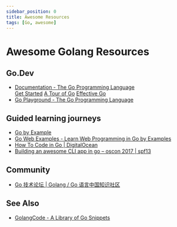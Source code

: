```yaml
---
sidebar_position: 0
title: Awesome Resources
tags: [Go, awesome]
---
```


Awesome Golang Resources
========================

Go.Dev
------

-   [Documentation - The Go Programming Language](https://go.dev/doc/)  
    [Get Started](https://go.dev/learn/)
    [A Tour of Go](https://go.dev/tour/)
    [Effective Go](https://go.dev/doc/effective_go)
-   [Go Playground - The Go Programming Language](https://go.dev/play/)



Guided learning journeys
------------------------

-   [Go by Example](https://gobyexample.com/)
-   [Go Web Examples - Learn Web Programming in Go by Examples](https://gowebexamples.com/)
-   [How To Code in Go | DigitalOcean](https://www.digitalocean.com/community/tutorial_series/how-to-code-in-go)
-   [Building an awesome CLI app in go – oscon 2017 | spf13](https://spf13.com/presentation/building-an-awesome-cli-app-in-go-oscon/)



Community
---------

-   [Go 技术论坛 | Golang / Go 语言中国知识社区](https://learnku.com/go)



See Also
--------

-   [GolangCode - A Library of Go Snippets](https://golangcode.com/)
